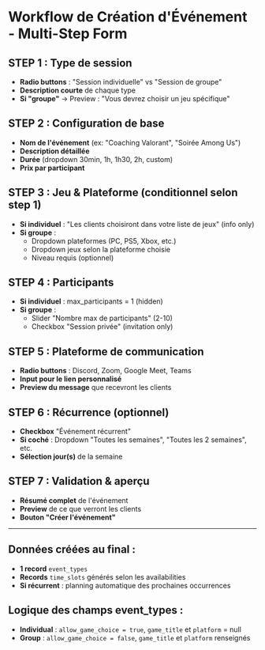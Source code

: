 # Workflow de Création d'Événement - Multi-Step Form

## STEP 1 : Type de session
- **Radio buttons** : "Session individuelle" vs "Session de groupe"
- **Description courte** de chaque type
- **Si "groupe"** → Preview : "Vous devrez choisir un jeu spécifique"

## STEP 2 : Configuration de base
- **Nom de l'événement** (ex: "Coaching Valorant", "Soirée Among Us")
- **Description détaillée**
- **Durée** (dropdown 30min, 1h, 1h30, 2h, custom)
- **Prix par participant**

## STEP 3 : Jeu & Plateforme (conditionnel selon step 1)
- **Si individuel** : "Les clients choisiront dans votre liste de jeux" (info only)
- **Si groupe** : 
  - Dropdown plateformes (PC, PS5, Xbox, etc.)
  - Dropdown jeux selon la plateforme choisie
  - Niveau requis (optionnel)

## STEP 4 : Participants
- **Si individuel** : max_participants = 1 (hidden)
- **Si groupe** : 
  - Slider "Nombre max de participants" (2-10)
  - Checkbox "Session privée" (invitation only)

## STEP 5 : Plateforme de communication
- **Radio buttons** : Discord, Zoom, Google Meet, Teams
- **Input pour le lien personnalisé**
- **Preview du message** que recevront les clients

## STEP 6 : Récurrence (optionnel)
- **Checkbox** "Événement récurrent"
- **Si coché** : Dropdown "Toutes les semaines", "Toutes les 2 semaines", etc.
- **Sélection jour(s)** de la semaine

## STEP 7 : Validation & aperçu
- **Résumé complet** de l'événement
- **Preview** de ce que verront les clients
- **Bouton "Créer l'événement"**

---

## Données créées au final :
- **1 record** `event_types`
- **Records** `time_slots` générés selon les availabilities
- **Si récurrent** : planning automatique des prochaines occurrences

## Logique des champs event_types :
- **Individual** : `allow_game_choice = true`, `game_title` et `platform` = null
- **Group** : `allow_game_choice = false`, `game_title` et `platform` renseignés